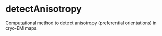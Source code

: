# detectAnisotropy
 Computational method to detect anisotropy (preferential orientations) in cryo-EM maps.
